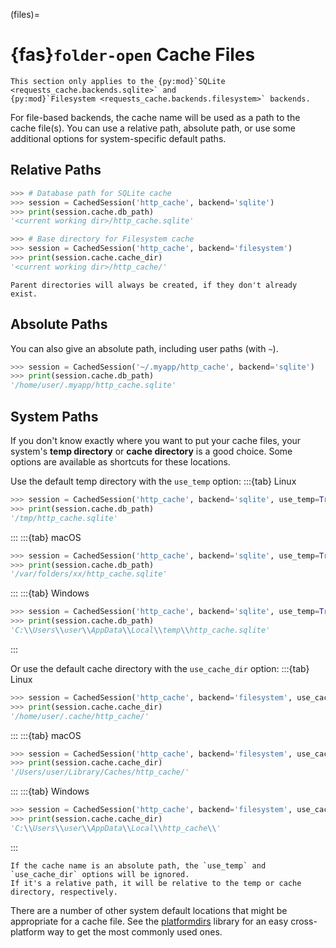 (files)=
# {fas}`folder-open` Cache Files
```{note}
This section only applies to the {py:mod}`SQLite <requests_cache.backends.sqlite>` and
{py:mod}`Filesystem <requests_cache.backends.filesystem>` backends.
```
For file-based backends, the cache name will be used as a path to the cache file(s). You can use
a relative path, absolute path, or use some additional options for system-specific default paths.

## Relative Paths
```python
>>> # Database path for SQLite cache
>>> session = CachedSession('http_cache', backend='sqlite')
>>> print(session.cache.db_path)
'<current working dir>/http_cache.sqlite'
```
```python
>>> # Base directory for Filesystem cache
>>> session = CachedSession('http_cache', backend='filesystem')
>>> print(session.cache.cache_dir)
'<current working dir>/http_cache/'
```

```{note}
Parent directories will always be created, if they don't already exist.
```

## Absolute Paths
You can also give an absolute path, including user paths (with `~`).
```python
>>> session = CachedSession('~/.myapp/http_cache', backend='sqlite')
>>> print(session.cache.db_path)
'/home/user/.myapp/http_cache.sqlite'
```

## System Paths
If you don't know exactly where you want to put your cache files, your system's **temp directory**
or **cache directory** is a good choice. Some options are available as shortcuts for these locations.

Use the default temp directory with the `use_temp` option:
:::{tab} Linux
```python
>>> session = CachedSession('http_cache', backend='sqlite', use_temp=True)
>>> print(session.cache.db_path)
'/tmp/http_cache.sqlite'
```
:::
:::{tab} macOS
```python
>>> session = CachedSession('http_cache', backend='sqlite', use_temp=True)
>>> print(session.cache.db_path)
'/var/folders/xx/http_cache.sqlite'
```
:::
:::{tab} Windows
```python
>>> session = CachedSession('http_cache', backend='sqlite', use_temp=True)
>>> print(session.cache.db_path)
'C:\\Users\\user\\AppData\\Local\\temp\\http_cache.sqlite'
```
:::

Or use the default cache directory with the `use_cache_dir` option:
:::{tab} Linux
```python
>>> session = CachedSession('http_cache', backend='filesystem', use_cache_dir=True)
>>> print(session.cache.cache_dir)
'/home/user/.cache/http_cache/'
```
:::
:::{tab} macOS
```python
>>> session = CachedSession('http_cache', backend='filesystem', use_cache_dir=True)
>>> print(session.cache.cache_dir)
'/Users/user/Library/Caches/http_cache/'
```
:::
:::{tab} Windows
```python
>>> session = CachedSession('http_cache', backend='filesystem', use_cache_dir=True)
>>> print(session.cache.cache_dir)
'C:\\Users\\user\\AppData\\Local\\http_cache\\'
```
:::

```{note}
If the cache name is an absolute path, the `use_temp` and `use_cache_dir` options will be ignored.
If it's a relative path, it will be relative to the temp or cache directory, respectively.
```

There are a number of other system default locations that might be appropriate for a cache file. See
the [platformdirs](https://github.com/platformdirs/platformdirs) library for an easy cross-platform
way to get the most commonly used ones.
